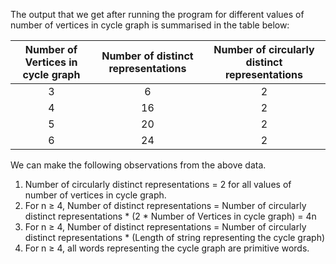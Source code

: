 The output that we get after running the program for different values of number of vertices in cycle graph is summarised in the table below:

| Number of Vertices in cycle graph | Number of distinct representations | Number of circularly distinct representations |
|:---------------------------------:|:----------------------------------:|:---------------------------------------------:|
|                 3                 |                  6                 |                       2                       |
|                 4                 |                 16                 |                       2                       |
|                 5                 |                 20                 |                       2                       |
|                 6                 |                 24                 |                       2                       |

We can make the following observations from the above data.
1. Number of circularly distinct representations = 2 for all values of number of vertices in cycle graph.
2. For n ≥ 4, Number of distinct representations = Number of circularly distinct representations * (2 * Number of Vertices in cycle graph) = 4n
3. For n ≥ 4, Number of distinct representations = Number of circularly distinct representations * (Length of string representing the cycle graph)
4. For n ≥ 4, all words representing the cycle graph are primitive words.
